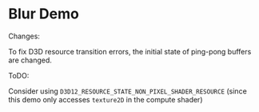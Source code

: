 # Blur Demo

Changes: 

To fix D3D resource transition errors, the initial state of ping-pong buffers are changed. 

ToDO:

Consider using `D3D12_RESOURCE_STATE_NON_PIXEL_SHADER_RESOURCE` (since this demo only accesses `texture2D` in the compute shader)